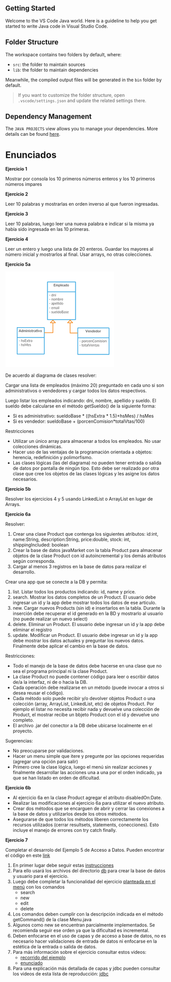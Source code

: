 ## Getting Started

Welcome to the VS Code Java world. Here is a guideline to help you get started to write Java code in Visual Studio Code.

## Folder Structure

The workspace contains two folders by default, where:

- `src`: the folder to maintain sources
- `lib`: the folder to maintain dependencies

Meanwhile, the compiled output files will be generated in the `bin` folder by default.

> If you want to customize the folder structure, open `.vscode/settings.json` and update the related settings there.

## Dependency Management

The `JAVA PROJECTS` view allows you to manage your dependencies. More details can be found [here](https://github.com/microsoft/vscode-java-dependency#manage-dependencies).

# Enunciados

**Ejercicio 1**

Mostrar por consola los 10 primeros números enteros y los 10 primeros números impares

**Ejercicio 2**

Leer 10 palabras y mostrarlas en orden inverso al que fueron ingresadas.

**Ejercicio 3**

Leer 10 palabras, luego leer una nueva palabra e indicar si la misma ya había sido ingresada en las 10 primeras.

**Ejercicio 4**

Leer un entero y luego una lista de 20 enteros. Guardar los mayores al número inicial y mostrarlos al final. Usar arrays, no otras colecciones.

**Ejercicio 5a**

![Diagrama](./img/diagramaClases01.png)

De acuerdo al diagrama de clases resolver:

Cargar una lista de empleados (máximo 20) preguntado en cada uno si son administrativos o vendedores y cargar todos los datos respectivos.

Luego listar los empleados indicando: dni, nombre, apellido y sueldo.
El sueldo debe calcularse en el método getSueldo() de la siguiente forma:

- Si es administrativo: sueldoBase \* ((hsExtra \* 1.5)+hsMes) / hsMes
- Si es vendedor: sueldoBase + (porcenComision\*totalVtas/100)

Restricciones

- Utilizar un único array para almacenar a todos los empleados. No usar colecciones dinámicas.
- Hacer uso de las ventajas de la programación orientada a objetos: herencia, redefinición y polimorfismo.
- Las clases lógicas (las del diagrama) no pueden tener entrada o salida de datos por pantalla de ningún tipo. Esto debe ser realizado por otra clase que cree los objetos de las clases lógicas y les asigne los datos necesarios.

**Ejercicio 5b**

Resolver los ejercicios 4 y 5 usando LinkedList o ArrayList en lugar de Arrays.

**Ejercicio 6a**

Resolver:

1. Crear una clase Product que contenga los siguientes atributos: id:int, name:String, description:String, price:double, stock: int, shippingIncluded: boolean
2. Crear la base de datos javaMarket con la tabla Product para almacenar objetos de la clase Product con id autoincremental y los demás atributos según corresponda.
3. Cargar al menos 3 registros en la base de datos para realizar el desarrollo.

Crear una app que se conecte a la DB y permita:

1. list. Listar todos los productos indicando: id, name y price.
2. search. Mostrar los datos completos de un Product. El usuario debe ingresar un id y la app debe mostrar todos los datos de ese articulo.
3. new. Cargar nuevos Products (sin id) e insertarlos en la tabla. Durante la inserción debe recuperar el id generado en la BD y mostrarlo al usuario (no puede realizar un nuevo select)
4. delete. Eliminar un Product. El usuario debe ingresar un id y la app debe eliminar el registro
5. update. Modificar un Product. El usuario debe ingresar un id y la app debe mostrar los datos actuales y preguntar los nuevos datos. Finalmente debe aplicar el cambio en la base de datos.

Restricciones:

- Todo el manejo de la base de datos debe hacerse en una clase que no sea el programa principal ni la clase Product.
- La clase Product no puede contener código para leer o escribir datos de/a la interfaz, ni de o hacia la DB.
- Cada operación debe realizarse en un método (puede invocar a otros si desea reusar el código).
- Cada método solo puede recibir y/o devolver objetos Product o una colección (array, ArrayList, LinkedList, etc) de objetos Product. Por ejemplo el listar no necesita recibir nada y devuelve una colección de Product, el mostrar recibe un bbjeto Product con el id y devuelve uno completo.
- El archivo .jar del conector a la DB debe ubicarse localmente en el proyecto.

Sugerencias:

- No preocuparse por validaciones.
- Hacer un menu simple que itere y pregunte por las opciones requeridas (agregar una opción para salir)
- Primero cree la clase lógica, luego el menú sin realizar acciones y finalmente desarrollar las acciones una a una por el orden indicado, ya que se han listado en orden de dificultad.

**Ejercicio 6b**

- Al ejercicio 6a en la clase Product agregar el atributo disabledOn:Date.
- Realizar las modificaciones al ejercicio 6a para utilizar el nuevo atributo.
- Crear dos métodos que se encarguen de abrir y cerrar las conexiones a la base de datos y utilizarlos desde los otros métodos.
- Asegurarse de que todos los métodos liberen correctamente los recursos utilizados (cerrar resultsets, statements, conecciones). Esto incluye el manejo de errores con try catch finally.

**Ejercicio 7**

Completar el desarrolo del Ejemplo 5 de Acceso a Datos.
Pueden encontrar el código en este [link](../ejemplos/Ej5AccesoADatos)

1. En primer lugar debe seguir estas [instrucciones](../ejemplos/Ej5AccesoADatos/src/steps.md)
2. Para ello usará los archivos del directorio [db](../ejemplos/Ej5AccesoADatos/db) para crear la base de datos y usuario para el ejercicio.
3. Luego debe completar la funcionalidad del ejercicio [planteada en el menú](../ejemplos/Ej5AccesoADatos/src/ui/Menu.java) con los comandos
   - search
   - new
   - edit
   - delete
4. Los comandos deben cumplir con la descripción indicada en el método getCommand() de la clase Menu.java
5. Algunos como new se encuentran parcialmente implementados. Se recomienda seguir ese orden ya que la dificultad es incremental.
6. Deben enfocarse en el uso de capas y de acceso a base de datos, no es necesario hacer validaciones de entrada de datos ni enfocarse en la estética de la entrada o salida de datos.
7. Para más información sobre el ejercicio consultar estos videos:
   - [recorrido del ejemplo](https://youtu.be/Rj65U8Vupjs)
   - [enunciado](https://youtu.be/QTO1kfTv92A)
8. Para una explicación más detallada de capas y jdbc pueden consultar los videos de esta lísta de reproducción: [jdbc](https://www.youtube.com/playlist?list=PLm49vB0eFOFHWj_wQzXNL1pmYaI3jt10E)
